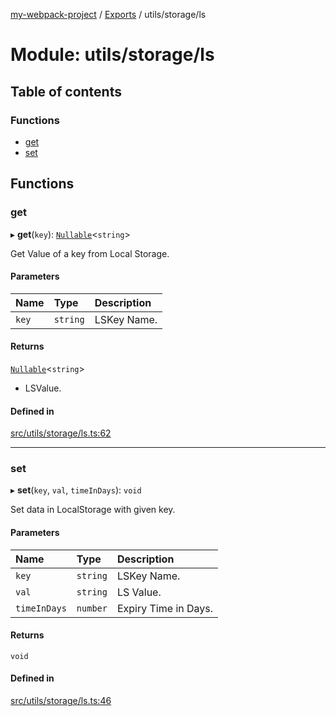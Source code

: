[my-webpack-project](../README.md) / [Exports](../modules.md) / utils/storage/ls

# Module: utils/storage/ls

## Table of contents

### Functions

- [get](utils_storage_ls.md#get)
- [set](utils_storage_ls.md#set)

## Functions

### get

▸ **get**(`key`): [`Nullable`](interface_placedata._internal_.md#nullable)<`string`\>

Get Value of a key from Local Storage.

#### Parameters

| Name | Type | Description |
| :------ | :------ | :------ |
| `key` | `string` | LSKey Name. |

#### Returns

[`Nullable`](interface_placedata._internal_.md#nullable)<`string`\>

- LSValue.

#### Defined in

[src/utils/storage/ls.ts:62](https://github.com/hitendrarao/location/blob/6f44bad/src/utils/storage/ls.ts#L62)

___

### set

▸ **set**(`key`, `val`, `timeInDays`): `void`

Set data in LocalStorage with given key.

#### Parameters

| Name | Type | Description |
| :------ | :------ | :------ |
| `key` | `string` | LSKey Name. |
| `val` | `string` | LS Value. |
| `timeInDays` | `number` | Expiry Time in Days. |

#### Returns

`void`

#### Defined in

[src/utils/storage/ls.ts:46](https://github.com/hitendrarao/location/blob/6f44bad/src/utils/storage/ls.ts#L46)
